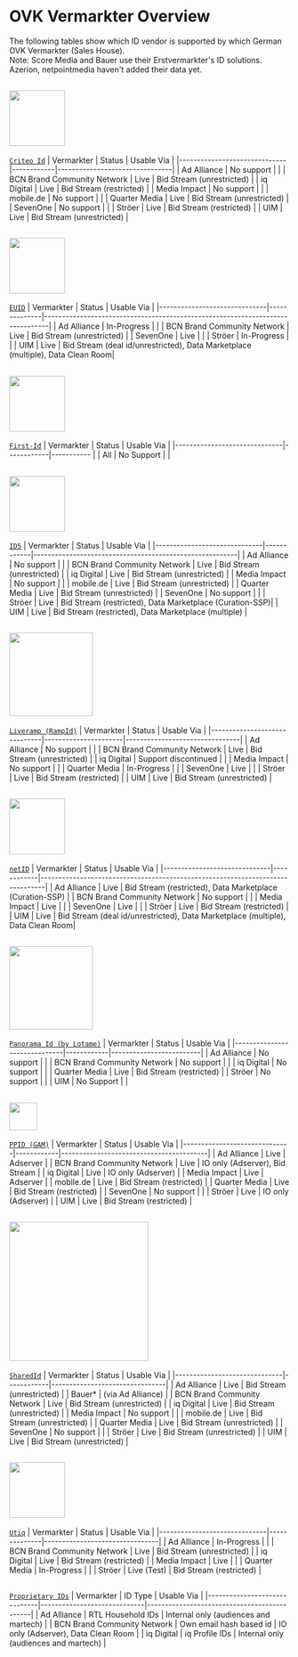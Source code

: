 # OVK Vermarkter Overview #

The following tables show which ID vendor is supported by which German OVK Vermarkter (Sales House).</br>
Note: Score Media and Bauer use their Erstvermarkter's ID solutions. Azerion, netpointmedia haven't added their data yet. 

## ##
### <img src="https://www.criteo.com/wp-content/uploads/2021/10/criteo-logo-2021.jpeg" width="100"> ###
[`Criteo Id`](#Criteo)
| Vermarkter                   | Status     | Usable Via                     |
|------------------------------|------------|--------------------------------|
| Ad Alliance                  | No support |                                |
| BCN Brand Community Network  | Live       | Bid Stream (unrestricted)      |
| iq Digital                   | Live       | Bid Stream (restricted)        |
| Media Impact                 | No support |                                |
| mobile.de                    | No support |                                |
| Quarter Media                | Live       | Bid Stream (unrestricted)      |
| SevenOne                     | No support |                                |
| Ströer                       | Live       | Bid Stream (restricted)        |
| UIM                          | Live       | Bid Stream (unrestricted)      |

## ##
### <img src="https://www.thetradedesk.com/assets/global/EUID-800x450.png" width="100"> ###
[`EUID`](#EUID)
| Vermarkter                   | Status       | Usable Via                                                                     |
|------------------------------|--------------|-------------------------------------------------------------------------------|
| Ad Alliance                  | In-Progress  |                                                                              |
| BCN Brand Community Network  | Live         | Bid Stream (unrestricted)                                                     |
| SevenOne                     | Live         |                                                                              |
| Ströer                       | In-Progress  |                                                                              |
| UIM                          | Live         | Bid Stream (deal id/unrestricted), Data Marketplace (multiple), Data Clean Room|

## ##
### <img src="https://www.first-id.fr/wp-content/uploads/First-id-master-logo-blanc-480x136.png" width="100"> ###
[`First-Id`](#First-Id)
| Vermarkter                   | Status     | Usable Via |
|------------------------------|------------|----------- |
| All                          | No Support |            |

## ##
### <img src="https://samples.id5.io/assets/images/id5-logo.png" width="100"> ###
[`ID5`](#ID5)
| Vermarkter                   | Status     | Usable Via                                              |
|------------------------------|------------|---------------------------------------------------------|
| Ad Alliance                  | No support |                                                        |
| BCN Brand Community Network  | Live       | Bid Stream (unrestricted)                               |
| iq Digital                   | Live       | Bid Stream (unrestricted)                               |
| Media Impact                 | No support |                                                        |
| mobile.de                    | Live       | Bid Stream (unrestricted)                               |
| Quarter Media                | Live       | Bid Stream (unrestricted)                               |
| SevenOne                     | No support |                                                        |
| Ströer                       | Live       | Bid Stream (restricted), Data Marketplace (Curation-SSP)|
| UIM                          | Live       | Bid Stream (restricted), Data Marketplace (multiple)    |

## ##
### <img src="https://upload.wikimedia.org/wikipedia/commons/8/8f/LiveRamp-logo.png" width="150"> ###
[`Liveramp (RampId)`](#Liveramp)
| Vermarkter                   | Status               | Usable Via                     |
|------------------------------|----------------------|--------------------------------|
| Ad Alliance                  | No support           |                                |
| BCN Brand Community Network  | Live                 | Bid Stream (unrestricted)      |
| iq Digital                   | Support discontinued |                                |
| Media Impact                 | No support           |                                |
| Quarter Media                | In-Progress          |                                |
| SevenOne                     | Live                 |                                |
| Ströer                       | Live                 | Bid Stream (restricted)        |
| UIM                          | Live                 | Bid Stream (unrestricted)      |

## ##
### <img src="https://encrypted-tbn0.gstatic.com/images?q=tbn:ANd9GcSsxHT3ETXCVLbxn9dhsR4xW9Vg3PwibdnRgA&s" width="100"> ###
[`netID`](#netId)
| Vermarkter                   | Status     | Usable Via                                                                     |
|------------------------------|------------|-------------------------------------------------------------------------------|
| Ad Alliance                  | Live       | Bid Stream (restricted), Data Marketplace (Curation-SSP)                      |
| BCN Brand Community Network  | No support |                                                                              |
| Media Impact                 | Live       |                                                                              |
| SevenOne                     | Live       |                                                                              |
| Ströer                       | Live       | Bid Stream (restricted)                                                       |
| UIM                          | Live       | Bid Stream (deal id/unrestricted), Data Marketplace (multiple), Data Clean Room|


## ##
### <img src="https://www.lotame.com/wp-content/uploads/2024/07/lotame-logo-2.png" width="150"> ###
[`Panorama Id (by Lotame)`](#PanoramaId)
| Vermarkter                   | Status     | Usable Via              |
|------------------------------|------------|-------------------------|
| Ad Alliance                  | No support |                         |
| BCN Brand Community Network  | No support |                         |
| iq Digital                   | No support |                         |
| Quarter Media                | Live       | Bid Stream (restricted) |
| Ströer                       | No support |                         |
| UIM                          | No Support |                         |


## ##
### <img src="https://storage.googleapis.com/gweb-uniblog-publish-prod/images/logo_admanager_192px_MuAH4Zs.max-800x800.png" width="50"> ###
[`PPID (GAM)`](#PPID)
| Vermarkter                   | Status     | Usable Via                              |
|------------------------------|------------|-----------------------------------------|
| Ad Alliance                  | Live       | Adserver                                |
| BCN Brand Community Network  | Live       | IO only (Adserver), Bid Stream          |
| iq Digital                   | Live       | IO only (Adserver)                      |
| Media Impact                 | Live       | Adserver                                |
| mobile.de                    | Live       | Bid Stream (restricted)                 |
| Quarter Media                | Live       | Bid Stream (restricted)                 |
| SevenOne                     | No support |                                        |
| Ströer                       | Live       | IO only (Adserver)                      |
| UIM                          | Live       | Bid Stream (restricted)                 |


## ##
### <img src="https://prebid.org/wp-content/uploads/2024/03/Prebid-SharedID-Logo-e1711053935570.png" width="250"> ###
[`SharedId`](#SharedId)
| Vermarkter                   | Status     | Usable Via                     |
|------------------------------|------------|--------------------------------|
| Ad Alliance                  | Live       | Bid Stream (unrestricted)      |
| Bauer*                       | (via Ad Alliance)                           |
| BCN Brand Community Network  | Live       | Bid Stream (unrestricted)      |
| iq Digital                   | Live       | Bid Stream (unrestricted)      |
| Media Impact                 | No support |                                |
| mobile.de                    | Live       | Bid Stream (unrestricted)      |
| Quarter Media                | Live       | Bid Stream (unrestricted)      |
| SevenOne                     | No support |                                |
| Ströer                       | Live       | Bid Stream (unrestricted)      |
| UIM                          | Live       | Bid Stream (unrestricted)      |

## ##
### <img src="https://utiq.com/wp-content/uploads/2023/05/utiq-logo@2x.png" width="100"> ###
[`Utiq`](#Utiq)
| Vermarkter                   | Status       | Usable Via                     |
|------------------------------|--------------|--------------------------------|
| Ad Alliance                  | In-Progress  |                                |
| BCN Brand Community Network  | Live         | Bid Stream (unrestricted)      |
| iq Digital                   | Live         | Bid Stream (restricted)        |
| Media Impact                 | Live         |                                |
| Quarter Media                | In-Progress  |                                |
| Ströer                       | Live (Test)  | Bid Stream (restricted)        |


## ##
[`Proprietary IDs`](#Proprietary-Ids)
| Vermarkter                   | ID Type                     | Usable Via                                  |
|------------------------------|-----------------------------|---------------------------------------------|
| Ad Alliance                  | RTL Household IDs           | Internal only (audiences and martech)       |
| BCN Brand Community Network  | Own email hash based id     | IO only (Adserver), Data Clean Room         |
| iq Digital                   | iq Profile IDs              | Internal only (audiences and martech)       |


